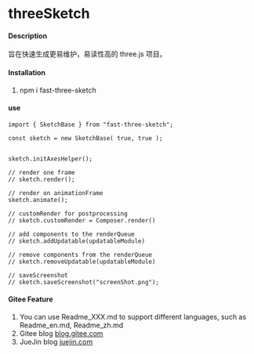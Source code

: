 # threeSketch

#### Description
旨在快速生成更易维护，易读性高的 three.js 项目。


#### Installation

1.  npm i fast-three-sketch

#### use

```
import { SketchBase } from "fast-three-sketch";

const sketch = new SketchBase( true, true );


sketch.initAxesHelper();

// render one frame
// sketch.render();

// render on animationFrame
sketch.animate();

// customRender for postprocessing
// sketch.customRender = Composer.render()

// add components to the renderQueue 
// sketch.addUpdatable(updatableModule)

// remove components from the renderQueue
// sketch.removeUpdatable(updatableModule)

// saveScreenshot
// sketch.saveScreenshot("screenShot.png");

```


#### Gitee Feature

1.  You can use Readme\_XXX.md to support different languages, such as Readme\_en.md, Readme\_zh.md
2.  Gitee blog [blog.gitee.com](https://gitee.com/yjsdszz/three-sketch)
3.  JueJin blog [juejin.com](https://juejin.cn/user/1834441468557735)
